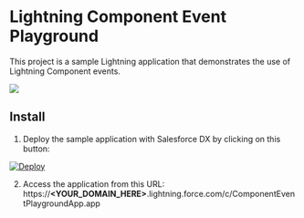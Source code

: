 # Lightning Component Event Playground
This project is a sample Lightning application that demonstrates the use of Lightning Component events.

<img src="https://raw.githubusercontent.com/pozil/sfdc-lightning-component-event-playground/master/gfx/overview.gif"/>


## Install
1. Deploy the sample application with Salesforce DX by clicking on this button:

[![Deploy](https://deploy-to-sfdx.com/dist/assets/images/DeployToSFDX.svg)](https://deploy-to-sfdx.com/deploy?template=https://github.com/pozil/sfdc-lightning-component-event-playground)

2. Access the application from this URL:<br/>
https://<b>&lt;YOUR_DOMAIN_HERE&gt;</b>.lightning.force.com/c/ComponentEventPlaygroundApp.app